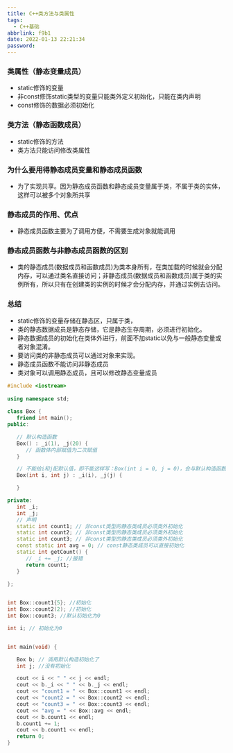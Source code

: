 ```yaml
---
title: C++类方法与类属性
tags:
  - C++基础
abbrlink: f9b1
date: 2022-01-13 22:21:34
password:
---
```






### 类属性（静态变量成员）

* static修饰的变量
* 非const修饰static类型的变量只能类外定义初始化，只能在类内声明
* const修饰的数据必须初始化









### 类方法（静态函数成员）



* static修饰的方法
* 类方法只能访问修改类属性



### **为什么要用得静态成员变量和静态成员函数**



* 为了实现共享。因为静态成员函数和静态成员变量属于类，不属于类的实体，这样可以被多个对象所共享





### **静态成员的作用、优点**



* 静态成员函数主要为了调用方便，不需要生成对象就能调用





### **静态成员函数与非静态成员函数的区别**



* 类的静态成员(数据成员和函数成员)为类本身所有，在类加载的时候就会分配内存，可以通过类名直接访问；非静态成员(数据成员和函数成员)属于类的实例所有，所以只有在创建类的实例的时候才会分配内存，并通过实例去访问。





### 总结



* static修饰的变量存储在静态区，只属于类，
* 类的静态数据成员是静态存储，它是静态生存周期，必须进行初始化。
* 静态数据成员的初始化在类体外进行，前面不加static以免与一般静态变量或者对象混淆。
* 要访问类的非静态成员可以通过对象来实现。
* 静态成员函数不能访问非静态成员
* 类对象可以调用静态成员，且可以修改静态变量成员





~~~c++
#include <iostream>
 
using namespace std;
 
class Box {
   friend int main();
public:

   // 默认构造函数
   Box() : _i(1), _j(20) {
      // 函数体内部赋值为二次赋值
   }

   // 不能给i和j配默认值，即不能这样写：Box(int i = 0, j = 0)，会与默认构造函数冲突
   Box(int i, int j) : _i(i), _j(j) {

   }

private:
   int _i;
   int _j;
   // 声明
   static int count1; // 非const类型的静态类成员必须类外初始化
   static int count2; // 非const类型的静态类成员必须类外初始化
   static int count3; // 非const类型的静态类成员必须类外初始化
   const static int avg = 0; // const静态类成员可以直接初始化
   static int getCount() {
   	  // _i += _j; //报错
      return count1;
   }
   
};


int Box::count1{5}; //初始化
int Box::count2(2); //初始化
int Box::count3; //默认初始化为0

int i; // 初始化为0


int main(void) {

   Box b; // 调用默认构造初始化了
   int j; //没有初始化

   cout << i << " " << j << endl;
   cout << b._i << " " << b._j << endl;
   cout << "count1 = " << Box::count1 << endl;
   cout << "count2 = " << Box::count2 << endl;
   cout << "count3 = " << Box::count3 << endl;
   cout << "avg = " << Box::avg << endl;
   cout << b.count1 << endl;
   b.count1 += 1;
   cout << b.count1 << endl;
   return 0;
}
~~~

